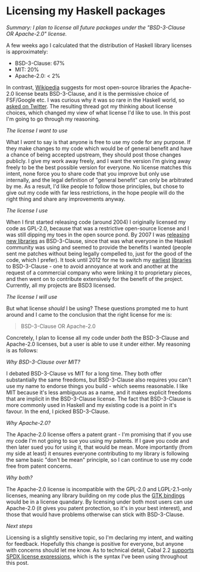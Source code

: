 # Licensing my Haskell packages

_Summary: I plan to license all future packages under the "BSD-3-Clause OR Apache-2.0" license._

A few weeks ago I calculated that the distribution of Haskell library licenses is approximately:

* BSD-3-Clause: 67%
* MIT: 20%
* Apache-2.0: < 2%

In contrast, [Wikipedia](https://en.wikipedia.org/wiki/Apache_License) suggests for most open-source libraries the Apache-2.0 license beats BSD-3-Clause, and it is the permissive choice of FSF/Google etc. I was curious why it was so rare in the Haskell world, so [asked on Twitter](https://twitter.com/ndm_haskell/status/1027575192242085889). The resulting thread got my thinking about license choices, which changed my view of what license I'd like to use. In this post I'm going to go through my reasoning.

*The license I want to use*

What I _want_ to say is that anyone is free to use my code for any purpose. If they make changes to my code which would be of general benefit and have a chance of being accepted upstream, they should post those changes publicly. I give my work away freely, and I want the version I'm giving away freely to be the best possible version for everyone. No license matches this intent, none force you to share code that you improve but only use internally, and the legal definition of "general benefit" can only be arbitrated by me. As a result, I'd like people to follow those principles, but chose to give out my code with far less restrictions, in the hope people will do the right thing and share any improvements anyway.

*The license I use*

When I first started releasing code (around 2004) I originally licensed my code as GPL-2.0, because that was a restrictive open-source license and I was still dipping my toes in the open source pond. By 2007 I was [releasing new libraries](https://github.com/ndmitchell/uniplate/blame/555a97414769316db0110385b0780db50d2794e6/uniplate.cabal) as BSD-3-Clause, since that was what everyone in the Haskell community was using and seemed to provide the benefits I wanted (people sent me patches without being legally compelled to, just for the good of the code, which I prefer). It took until 2012 for me to switch my [earliest](https://github.com/ndmitchell/hlint/commit/cc455348189238d4d6bba700619037b91f61bd1d) [libraries](https://github.com/ndmitchell/hoogle/commit/d9b78531f5063985e42b0ff0fd746504e583e749) to BSD-3-Clause - one to avoid annoyance at work and another at the request of a commercial company who were linking it to proprietary pieces, and then went on to contribute extensively for the benefit of the project. Currently, all my projects are BSD3 licensed.

*The license I will use*

But what license _should_ I be using? These questions prompted me to hunt around and I came to the conclusion that the right license for me is:

> BSD-3-Clause OR Apache-2.0

Concretely, I plan to license all my code under _both_ the BSD-3-Clause and Apache-2.0 licenses, but a user is able to use it under either. My reasoning is as follows:

*Why BSD-3-Clause over MIT?*

I debated BSD-3-Clause vs MIT for a long time. They both offer substantially the same freedoms, but BSD-3-Clause also requires you can't use my name to endorse things you build - which seems reasonable. I like MIT because it's less ambiguous as a name, and it makes explicit freedoms that are implicit in the BSD-3-Clause license. The fact that BSD-3-Clause is more commonly used in Haskell and my existing code is a point in it's favour. In the end, I picked BSD-3-Clause.

*Why Apache-2.0?*

The Apache-2.0 license offers a patent grant - I'm promising that if you use my code I'm not going to sue you using my patents. If I gave you code and then later sued you for using it, that would be mean. More importantly (from my side at least) it ensures everyone contributing to my library is following the same basic "don't be mean" principle, so I can continue to use my code free from patent concerns.

*Why both?*

The Apache-2.0 license is incompatible with the GPL-2.0 and LGPL-2.1-only licenses, meaning any library building on my code plus the [GTK bindings](https://hackage.haskell.org/package/gtk) would be in a license quandary. By licensing under both most users can use Apache-2.0 (it gives you patent protection, so it's in your best interest), and those that would have problems otherwise can stick with BSD-3-Clause.

*Next steps*

Licensing is a slightly sensitive topic, so I'm declaring my intent, and waiting for feedback. Hopefully this change is positive for everyone, but anyone with concerns should let me know. As to technical detail, Cabal 2.2 [supports SPDX license expressions](http://hackage.haskell.org/package/Cabal-2.2.0.1/docs/Distribution-SPDX-LicenseExpression.html), which is the syntax I've been using throughout this post.
